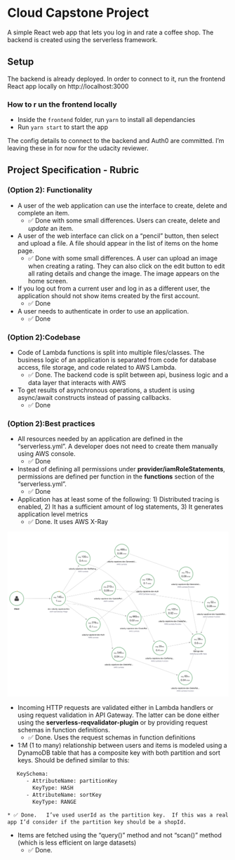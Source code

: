 # Cloud Capstone Project
A simple React web app that lets you log in and rate a coffee shop.  The backend is created using the serverless framework. 

## Setup 
The backend is already deployed.  In order to connect to it, run the frontend React app locally on http://localhost:3000

### How to r un the frontend locally
* Inside the `frontend` folder, run `yarn` to install all dependancies 
* Run `yarn start`  to start the app 

The config details to connect to the backend and Auth0 are committed.   I’m leaving these in for now for the udacity reviewer.   


## Project Specification -  Rubric
### (Option 2): Functionality
* A user of the web application can use the interface to create, delete and complete an item.
	* ✅ Done with some small differences.  Users can create, delete and _update_ an item. 
* A user of the web interface can click on a “pencil” button, then select and upload a file. A file should appear in the list of items on the home page.
	* ✅ Done with some small differences.  A user can upload an image when creating a rating.  They can also click on the edit button to edit all rating details and change the image.  The image appears on the home screen. 
* If you log out from a current user and log in as a different user, the application should not show items created by the first account.
	* ✅ Done
* A user needs to authenticate in order to use an application.
	* ✅ Done

### (Option 2):Codebase
* Code of Lambda functions is split into multiple files/classes. The business logic of an application is separated from code for database access, file storage, and code related to AWS Lambda.
	* ✅ Done.  The backend code is split between api, business logic and a data layer that interacts with AWS
* To get results of asynchronous operations, a student is using async/await constructs instead of passing callbacks.
	* ✅ Done

### (Option 2):Best practices
* All resources needed by an application are defined in the “serverless.yml”. A developer does not need to create them manually using AWS console.
	* ✅ Done
* Instead of defining all permissions under **provider/iamRoleStatements**, permissions are defined per function in the **functions** section of the “serverless.yml”.
	* ✅ Done
* Application has at least some of the following: 1) Distributed tracing is enabled, 2) It has a sufficient amount of log statements,  3) It generates application level metrics
	* ✅ Done.  It uses AWS X-Ray

![](https://github.com/howlin/cloud-developer-capstone/blob/master/udacity-notes/3759D618-0554-4314-90C6-78EF9D6A156D.png)

* Incoming HTTP requests are validated either in Lambda handlers or using request validation in API Gateway. The latter can be done either using the **serverless-reqvalidator-plugin** or by providing request schemas in function definitions.
	* ✅ Done.  Uses the request schemas in function definitions 
* 1:M (1 to many) relationship between users and items is modeled using a DynamoDB table that has a composite key with both partition and sort keys. Should be defined similar to this:
```
   KeySchema:
      - AttributeName: partitionKey
        KeyType: HASH
      - AttributeName: sortKey
        KeyType: RANGE
```
	* ✅ Done.   I’ve used userId as the partition key.  If this was a real app I’d consider if the partition key should be a shopId.
* Items are fetched using the “query()” method and not “scan()” method (which is less efficient on large datasets)
	* ✅ Done.  


